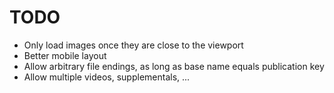 # TODO

- Only load images once they are close to the viewport
- Better mobile layout
- Allow arbitrary file endings, as long as base name equals publication key
- Allow multiple videos, supplementals, ...
